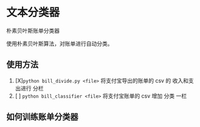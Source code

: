 # 文本分类器

朴素贝叶斯账单分类器

使用朴素贝叶斯算法，对账单进行自动分类。


## 使用方法

1. [X]`python bill_divide.py <file>` 将支付宝导出的账单的 csv 的 收入和支出进行 分栏
2. [ ] `python bill_classifier <file>` 将支付宝账单的 csv 增加 分类 一栏


## 如何训练账单分类器
